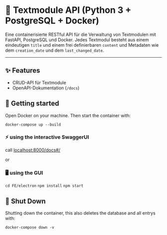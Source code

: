 # 🧩 Textmodule API (Python 3 + PostgreSQL + Docker)

Eine containerisierte RESTful API für die Verwaltung von Textmodulen mit FastAPI, PostgreSQL und Docker. 
Jedes Textmodul besteht aus einem eindeutigen `title` und einem frei definierbaren `content` und Metadaten wie dem `creation_date` und dem `last_changed_date`.

---
## ✨ Features

- CRUD-API für Textmodule
- OpenAPI-Dokumentation (`/docs`)

## 🚀 Getting started
Open Docker on your machine.
Then start the container with: 

```docker-compose up --build```

### ⚡ using the interactive SwaggerUI 
call [localhost:8000/docs#/](http://localhost:8000/docs#/)

or 

### 🖥️ using the GUI
```cd FE/electron```
```npm install```
```npm start```

## 🛑 Shut Down

Shutting down the container, this also deletes the database and all entrys with:

```docker-compose down -v```




